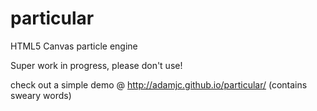 # particular
HTML5 Canvas particle engine

Super work in progress, please don't use!

check out a simple demo @ http://adamjc.github.io/particular/ (contains sweary words)
